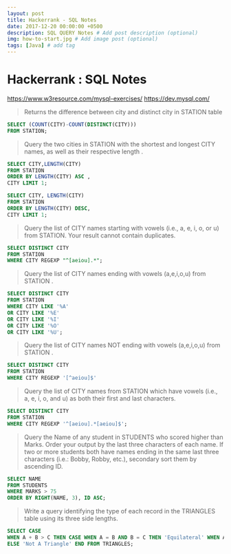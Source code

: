 ```yaml
---
layout: post
title: Hackerrank - SQL Notes
date: 2017-12-20 00:00:00 +0500
description: SQL QUERY Notes # Add post description (optional)
img: how-to-start.jpg # Add image post (optional)
tags: [Java] # add tag
---
```


# Hackerrank : SQL Notes  
https://www.w3resource.com/mysql-exercises/
https://dev.mysql.com/

> Returns the difference between city and distinct city in STATION  table

```SQL
SELECT (COUNT(CITY)-COUNT(DISTINCT(CITY)))
FROM STATION;
```
>Query the two cities in STATION with the shortest and longest CITY names, as well as their respective length .

```SQL
SELECT CITY,LENGTH(CITY)
FROM STATION
ORDER BY LENGTH(CITY) ASC ,
CITY LIMIT 1;

SELECT CITY, LENGTH(CITY)
FROM STATION
ORDER BY LENGTH(CITY) DESC,
CITY LIMIT 1;

```

> Query the list of CITY names starting with vowels (i.e., a, e, i, o, or u) from STATION. Your result cannot contain duplicates.

```SQL
SELECT DISTINCT CITY
FROM STATION
WHERE CITY REGEXP "^[aeiou].*";
```
>Query the list of CITY names ending with vowels (a,e,i,o,u) from STATION .

```SQL
SELECT DISTINCT CITY
FROM STATION
WHERE CITY LIKE '%A'
OR CITY LIKE '%E'
OR CITY LIKE '%I'
OR CITY LIKE '%O'
OR CITY LIKE '%U';
```

>Query the list of CITY names NOT ending with vowels (a,e,i,o,u) from STATION .

```SQL
SELECT DISTINCT CITY
FROM STATION
WHERE CITY REGEXP '[^aeiou]$'
```



>Query the list of CITY names from STATION which have vowels (i.e., a, e, i, o, and u) as both their first and last characters.

```SQL
SELECT DISTINCT CITY
FROM STATION
WHERE CITY REGEXP '^[aeiou].*[aeiou]$';
```

>Query the Name of any student in STUDENTS who scored higher than  Marks. Order your output by the last three characters of each name. If two or more students both have names ending in the same last three characters (i.e.: Bobby, Robby, etc.), secondary sort them by ascending ID.

```SQL
SELECT NAME
FROM STUDENTS
WHERE MARKS > 75
ORDER BY RIGHT(NAME, 3), ID ASC;
```
>Write a query identifying the type of each record in the TRIANGLES table using its three side lengths.

```SQL
SELECT CASE
WHEN A + B > C THEN CASE WHEN A = B AND B = C THEN 'Equilateral' WHEN A = B OR B = C OR A = C THEN 'Isosceles' WHEN A != B OR B != C OR A != C THEN 'Scalene' END
ELSE 'Not A Triangle' END FROM TRIANGLES;
```
